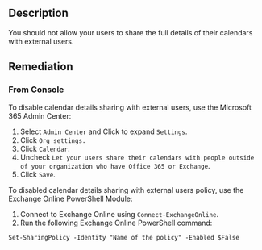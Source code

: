 ## Description

You should not allow your users to share the full details of their calendars with external users.

## Remediation

### From Console

To disable calendar details sharing with external users, use the Microsoft 365 Admin Center:

1. Select `Admin Center` and Click to expand `Settings`.
2. Click `Org settings.`
3. Click `Calendar`.
4. Uncheck `Let your users share their calendars with people outside of your organization who have Office 365 or Exchange`.
5. Click `Save`.

To disabled calendar details sharing with external users policy, use the Exchange Online PowerShell Module:

1. Connect to Exchange Online using `Connect-ExchangeOnline`.
2. Run the following Exchange Online PowerShell command:

```
Set-SharingPolicy -Identity "Name of the policy" -Enabled $False
```
